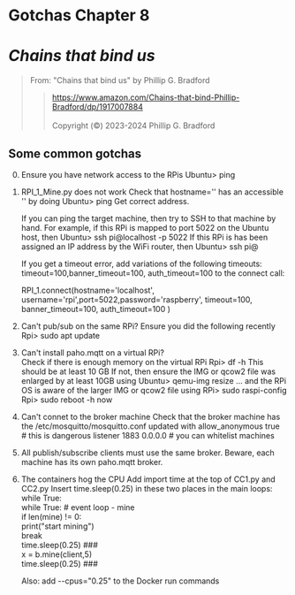 # Gotchas Chapter 8 <br>
# *Chains that bind us*<br>  

> From: "Chains that bind us" by Phillip G. Bradford <br>  
>>  https://www.amazon.com/Chains-that-bind-Phillip-Bradford/dp/1917007884 <br>  
> Copyright (&copy;) 2023-2024 Phillip G. Bradford <br>

## Some common gotchas

0. Ensure you have network access to the RPis
   Ubuntu> ping <Rpi IP address>
   
1. RPI_1_Mine.py does not work
   Check that hostname='<GUEST>' has an accessible '<GUEST>' by doing
   Ubuntu> ping <GUEST>
   Get correct <GUEST> address.
   
   If you can ping the target machine, then try to SSH to that machine by hand.
   For example, if this RPi is mapped to port 5022 on the Ubuntu host, then
   Ubuntu> ssh pi@localhost -p 5022
   If this RPi is has been assigned an IP address <IP-v4-ADDR> by the WiFi router, then
   Ubuntu> ssh pi@<IP-v4-ADDR>
   
   If you get a timeout error, add variations of the following timeouts:
   timeout=100,banner_timeout=100, auth_timeout=100
	to the connect call:

    RPI_1.connect(hostname='localhost',
	username='rpi',port=5022,password='raspberry', timeout=100, banner_timeout=100, auth_timeout=100 )



2. Can't pub/sub on the same RPi?
     Ensure you did the following recently
	 Rpi> sudo apt update 
	 
3. Can't install paho.mqtt on a virtual RPi?  
    Check if there is enough memory on the virtual RPi
	 Rpi>  df -h
	This should be at least 10 GB
	If not, then ensure the IMG or qcow2 file was enlarged by at least 10GB using
	  Ubuntu> qemu-img resize ...
	  and the RPi OS is aware of the larger IMG or qcow2 file using
	  RPi> sudo raspi-config
	  Rpi> sudo reboot -h now

4. Can't connet to the broker machine
     Check that the broker machine has the /etc/mosquitto/mosquitto.conf updated with 
	 allow_anonymous  true   # this is dangerous
     listener 1883 0.0.0.0   # you can whitelist machines
	  
5. All publish/subscribe clients must use the same broker.  Beware, each machine has its own paho.mqtt broker.

6. The containers hog the CPU
   Add import time at the top of CC1.py and CC2.py
   Insert time.sleep(0.25) in these two places in the main loops:
   while True:<br />
    while True: # event loop - mine<br />
      if len(mine) != 0:<br />
        print("start mining")<br />
        break<br />
      time.sleep(0.25) ###<br />
    x = b.mine(client,5)<br />
    time.sleep(0.25) ###<br />

   Also: add --cpus="0.25" to the Docker run commands

